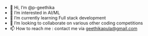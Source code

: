 - 👋 Hi, I’m @p-geethika
- 👀 I’m interested in AI/ML
- 🌱 I’m currently learning Full stack development
- 💞️ I’m looking to collaborate on various other coding competitions
- 📫 How to reach me : contact me via geethikapula@gmail.com

<!---
p-geethika/p-geethika is a ✨ special ✨ repository because its `README.md` (this file) appears on your GitHub profile.
You can click the Preview link to take a look at your changes.
--->
